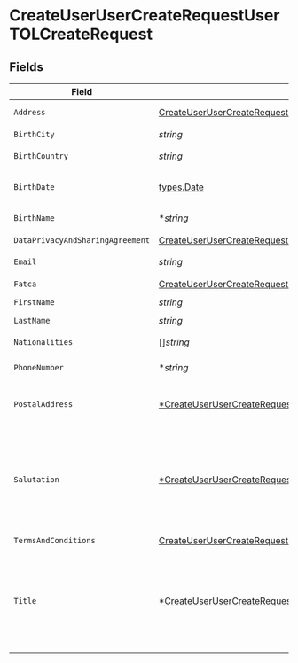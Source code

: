 # CreateUserUserCreateRequestUserTOLCreateRequest


## Fields

| Field                                                                                                                                                                                     | Type                                                                                                                                                                                      | Required                                                                                                                                                                                  | Description                                                                                                                                                                               |
| ----------------------------------------------------------------------------------------------------------------------------------------------------------------------------------------- | ----------------------------------------------------------------------------------------------------------------------------------------------------------------------------------------- | ----------------------------------------------------------------------------------------------------------------------------------------------------------------------------------------- | ----------------------------------------------------------------------------------------------------------------------------------------------------------------------------------------- |
| `Address`                                                                                                                                                                                 | [CreateUserUserCreateRequestUserTOLCreateRequestAddress](../../models/operations/createuserusercreaterequestusertolcreaterequestaddress.md)                                               | :heavy_check_mark:                                                                                                                                                                        | Address. Must not be a P.O. box or c/o address.                                                                                                                                           |
| `BirthCity`                                                                                                                                                                               | *string*                                                                                                                                                                                  | :heavy_check_mark:                                                                                                                                                                        | N/A                                                                                                                                                                                       |
| `BirthCountry`                                                                                                                                                                            | *string*                                                                                                                                                                                  | :heavy_check_mark:                                                                                                                                                                        | Country code. [ISO 3166 alpha-2 Codes](https://en.wikipedia.org/wiki/ISO_3166-1_alpha-2).                                                                                                 |
| `BirthDate`                                                                                                                                                                               | [types.Date](../../types/date.md)                                                                                                                                                         | :heavy_check_mark:                                                                                                                                                                        | Birth date of the user in YYYY-MM-DD format. [RFC 3339, section 5.6](https://json-schema.org/draft/2020-12/json-schema-validation.html#RFC3339)                                           |
| `BirthName`                                                                                                                                                                               | **string*                                                                                                                                                                                 | :heavy_minus_sign:                                                                                                                                                                        | If applicable, birth name of the user.                                                                                                                                                    |
| `DataPrivacyAndSharingAgreement`                                                                                                                                                          | [CreateUserUserCreateRequestUserTOLCreateRequestDataPrivacyAndSharingAgreement](../../models/operations/createuserusercreaterequestusertolcreaterequestdataprivacyandsharingagreement.md) | :heavy_check_mark:                                                                                                                                                                        | N/A                                                                                                                                                                                       |
| `Email`                                                                                                                                                                                   | *string*                                                                                                                                                                                  | :heavy_check_mark:                                                                                                                                                                        | Email of the user. Must be a valid email address.                                                                                                                                         |
| `Fatca`                                                                                                                                                                                   | [CreateUserUserCreateRequestUserTOLCreateRequestFatca](../../models/operations/createuserusercreaterequestusertolcreaterequestfatca.md)                                                   | :heavy_check_mark:                                                                                                                                                                        | N/A                                                                                                                                                                                       |
| `FirstName`                                                                                                                                                                               | *string*                                                                                                                                                                                  | :heavy_check_mark:                                                                                                                                                                        | First name of the user.                                                                                                                                                                   |
| `LastName`                                                                                                                                                                                | *string*                                                                                                                                                                                  | :heavy_check_mark:                                                                                                                                                                        | Last name of the user.                                                                                                                                                                    |
| `Nationalities`                                                                                                                                                                           | []*string*                                                                                                                                                                                | :heavy_check_mark:                                                                                                                                                                        | Nationalities of the user. [ISO 3166 alpha-2 Codes](https://en.wikipedia.org/wiki/ISO_3166-1_alpha-2).                                                                                    |
| `PhoneNumber`                                                                                                                                                                             | **string*                                                                                                                                                                                 | :heavy_minus_sign:                                                                                                                                                                        | Phone number of the user. [Phone number E.164 format](https://en.wikipedia.org/wiki/E.164).                                                                                               |
| `PostalAddress`                                                                                                                                                                           | [*CreateUserUserCreateRequestUserTOLCreateRequestPostalAddress](../../models/operations/createuserusercreaterequestusertolcreaterequestpostaladdress.md)                                  | :heavy_minus_sign:                                                                                                                                                                        | User postal address. Needs to be specified if different to the residential address, otherwise it is automatically populated.                                                              |
| `Salutation`                                                                                                                                                                              | [*CreateUserUserCreateRequestUserTOLCreateRequestSalutation](../../models/operations/createuserusercreaterequestusertolcreaterequestsalutation.md)                                        | :heavy_minus_sign:                                                                                                                                                                        | Salutation of the user used in reports and statements.<br/>* (empty string) - <br/>* SALUTATION_MALE - <br/>* SALUTATION_FEMALE - <br/>* SALUTATION_FEMALE_MARRIED - <br/>* SALUTATION_DIVERSE -  |
| `TermsAndConditions`                                                                                                                                                                      | [CreateUserUserCreateRequestUserTOLCreateRequestTermsAndConditions](../../models/operations/createuserusercreaterequestusertolcreaterequesttermsandconditions.md)                         | :heavy_check_mark:                                                                                                                                                                        | N/A                                                                                                                                                                                       |
| `Title`                                                                                                                                                                                   | [*CreateUserUserCreateRequestUserTOLCreateRequestTitle](../../models/operations/createuserusercreaterequestusertolcreaterequesttitle.md)                                                  | :heavy_minus_sign:                                                                                                                                                                        | Title of the user used in reports and statements.<br/>* (empty string) - <br/>* DR - Doctor<br/>* PROF - Professor<br/>* PROF_DR - <br/>* DIPL_ING - Graduate engineer (Diplom-Ingenieur)<br/>* MAGISTER -  |